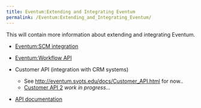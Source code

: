 ```yaml
---
title: Eventum:Extending and Integrating Eventum
permalink: /Eventum:Extending_and_Integrating_Eventum/
---
```


This will contain more information about extending and integrating Eventum.

-   [Eventum:SCM integration](/Eventum:SCM_integration "wikilink")
-   [Eventum:Workflow API](/Eventum:Workflow_API "wikilink")
-   Customer API (integration with CRM systems)
    -   See <http://eventum.svots.edu/docs/Customer_API.html> for now..
    -   [Customer API 2](/Eventum:Customer_API "wikilink") *work in progress...*

-   [API documentation](http://eventum.mysql.org/phpdoc/)

